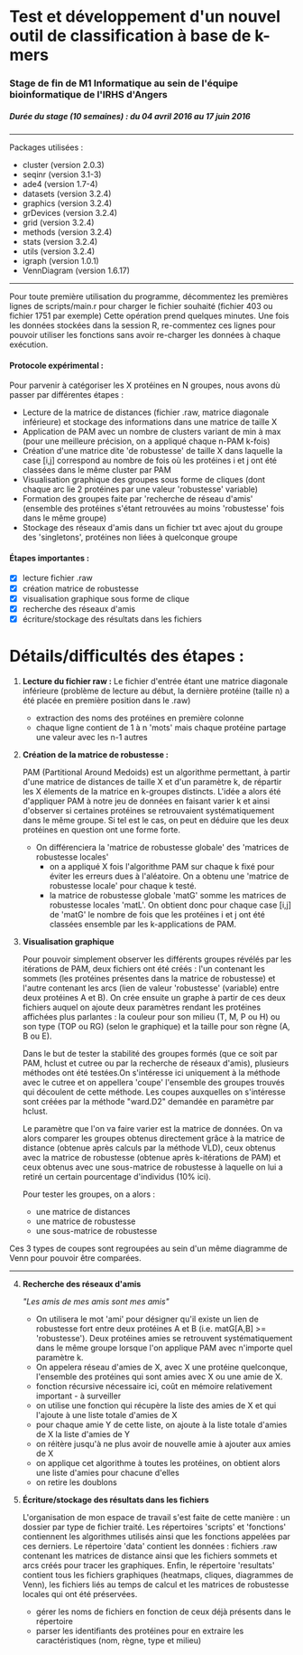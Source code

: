 # **Test et développement d'un nouvel outil de classification à base de k-mers**
### Stage de fin de M1 Informatique au sein de l'équipe bioinformatique de l'IRHS d'Angers
##### Durée du stage (10 semaines) : _du 04 avril 2016 au 17 juin 2016_

---
Packages utilisées :
+  cluster (version 2.0.3)
+  seqinr (version 3.1-3)
+  ade4 (version 1.7-4)
+  datasets (version 3.2.4)
+  graphics (version 3.2.4)
+  grDevices (version 3.2.4)
+  grid (version 3.2.4)
+  methods (version 3.2.4)
+  stats (version 3.2.4)
+  utils (version 3.2.4)
+  igraph (version 1.0.1)
+  VennDiagram (version 1.6.17)

---

Pour toute première utilisation du programme, décommentez les premières lignes de scripts/main.r pour charger le fichier souhaité (fichier 403 ou fichier 1751 par exemple) Cette opération prend quelques minutes.
Une fois les données stockées dans la session R, re-commentez ces lignes pour pouvoir utiliser les fonctions sans avoir re-charger les données à chaque exécution.


#### **Protocole expérimental :**

Pour parvenir à catégoriser les X protéines en N groupes, nous avons dù passer par différentes étapes :
- Lecture de la matrice de distances (fichier .raw, matrice diagonale inférieure) et stockage des informations dans une matrice de taille X
- Application de PAM avec un nombre de clusters variant de min à max (pour une meilleure précision, on a appliqué chaque n-PAM k-fois)
- Création d'une matrice dite 'de robustesse' de taille X dans laquelle la case [i,j] correspond au nombre de fois où les protéines i et j ont été classées dans le même cluster par PAM
- Visualisation graphique des groupes sous forme de cliques (dont chaque arc lie 2 protéines par une valeur 'robustesse' variable)
- Formation des groupes faite par 'recherche de réseau d'amis' (ensemble des protéines s'étant retrouvées au moins 'robustesse' fois dans le même groupe)
- Stockage des réseaux d'amis dans un fichier txt avec ajout du groupe des 'singletons', protéines non liées à quelconque groupe

#### Étapes importantes :
- [x] lecture fichier .raw
- [x] création matrice de robustesse
- [x] visualisation graphique sous forme de clique
- [x] recherche des réseaux d'amis
- [x] écriture/stockage des résultats dans les fichiers

Détails/difficultés des étapes :
=================================
1. **Lecture du fichier raw :**
	Le fichier d'entrée étant une matrice diagonale inférieure (problème de lecture au début, la dernière protéine (taille n) a été placée en première position dans le .raw)
	- extraction des noms des protéines en première colonne
	- chaque ligne contient de 1 à n 'mots' mais chaque protéine partage une valeur avec les n-1 autres

2. **Création de la matrice de robustesse :**
    
	PAM (Partitional Around Medoids) est un algorithme permettant, à partir d'une matrice de distances de taille X et d'un paramètre k, de répartir les X élements de la matrice en k-groupes distincts. L'idée a alors été d'appliquer PAM à notre jeu de données en faisant varier k et ainsi d'observer si certaines protéines se retrouvaient systématiquement dans le même groupe. Si tel est le cas, on peut en déduire que les deux protéines en question ont une forme forte.

	- On différenciera la 'matrice de robustesse globale' des 'matrices de robustesse locales'
		- on a appliqué X fois l'algorithme PAM sur chaque k fixé pour éviter les erreurs dues à l'aléatoire. On a obtenu une 'matrice de robustesse locale' pour chaque k testé.
		- la matrice de robustesse globale 'matG' somme les matrices de robustesse locales 'matL'. On obtient donc pour chaque case [i,j] de 'matG' le nombre de fois que les protéines i et j ont été classées ensemble par les k-applications de PAM.

3. **Visualisation graphique**

	Pour pouvoir simplement observer les différents groupes révélés par les itérations de PAM, deux fichiers ont été créés : l'un contenant les sommets (les protéines présentes dans la matrice de robustesse) et l'autre contenant les arcs (lien de valeur 'robustesse' (variable) entre deux protéines A et B). On crée ensuite un graphe à partir de ces deux fichiers auquel on ajoute deux paramètres rendant les protéines affichées plus parlantes : la couleur pour son milieu (T, M, P ou H) ou son type (TOP ou RG) (selon le graphique) et la taille pour son règne (A, B ou E).

	Dans le but de tester la stabilité des groupes formés (que ce soit par PAM, hclust et cutree ou par la recherche de réseaux d'amis), plusieurs méthodes ont été testées.On s'intéresse ici uniquement à la méthode avec le cutree et on appellera 'coupe' l'ensemble des groupes trouvés qui découlent de cette méthode. Les coupes auxquelles on s'intéresse sont créées par la méthode "ward.D2" demandée en paramètre par hclust.

    Le paramètre que l'on va faire varier est la matrice de données. On va alors comparer les groupes obtenus directement grâce à la matrice de distance (obtenue après calculs par la méthode VLD), ceux obtenus avec la matrice de robustesse (obtenue après k-itérations de PAM) et ceux obtenus avec une sous-matrice de robustesse à laquelle on lui a retiré un certain pourcentage d'individus (10% ici).

    Pour tester les groupes, on a alors :
    - une matrice de distances
    - une matrice de robustesse
    - une sous-matrice de robustesse 

Ces 3 types de coupes sont regroupées au sein d'un même diagramme de Venn pour pouvoir être comparées.

---

4. **Recherche des réseaux d'amis**

	*"Les amis de mes amis sont mes amis"*

	+ On utilisera le mot 'ami' pour désigner qu'il existe un lien de robustesse fort entre deux protéines A et B (i.e. matG[A,B] >= 'robustesse'). Deux protéines amies se retrouvent systématiquement dans le même groupe lorsque l'on applique PAM avec n'importe quel paramètre k.
	+ On appelera réseau d'amies de X, avec X une protéine quelconque, l'ensemble des protéines qui sont amies avec X ou une amie de X.
	
	- fonction récursive nécessaire ici, coût en mémoire relativement important - à surveiller
	- on utilise une fonction qui récupère la liste des amies de X et qui l'ajoute à une liste totale d'amies de X
	- pour chaque amie Y de cette liste, on ajoute à la liste totale d'amies de X la liste d'amies de Y
	- on réitère jusqu'à ne plus avoir de nouvelle amie à ajouter aux amies de X
	- on applique cet algorithme à toutes les protéines, on obtient alors une liste d'amies pour chacune d'elles
	- on retire les doublons
	
5. **Écriture/stockage des résultats dans les fichiers**

	L'organisation de mon espace de travail s'est faite de cette manière : un dossier par type de fichier traité. Les répertoires 'scripts' et 'fonctions' contiennent les algorithmes utilisés ainsi que les fonctions appelées par ces derniers. Le répertoire 'data' contient les données : fichiers .raw contenant les matrices de distance ainsi que les fichiers sommets et arcs créés pour tracer les graphiques. Enfin, le répertoire 'resultats' contient tous les fichiers graphiques (heatmaps, cliques, diagrammes de Venn), les fichiers liés au temps de calcul et les matrices de robustesse locales qui ont été préservées.
	
	- gérer les noms de fichiers en fonction de ceux déjà présents dans le répertoire
	- parser les identifiants des protéines pour en extraire les caractéristiques (nom, règne, type et milieu)
